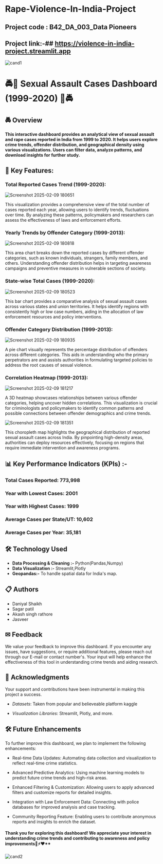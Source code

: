 # Rape-Violence-In-India-Project

## Project code : B42_DA_003_Data Pioneers ##
## Project link:-## https://violence-in-india-project.streamlit.app

![cand1](https://github.com/user-attachments/assets/6a48bb05-4a44-482e-9ca4-d65001838aaf)

# 🚔🔴 Sexual Assault Cases Dashboard (1999-2020) 🔴🚔


## 🚔 Overview
**This interactive dashboard provides an analytical view of sexual assault and rape cases reported in India from 1999 to 2020. It helps users explore crime trends, offender distribution, and geographical density using various visualizations. Users can filter data, analyze patterns, and download insights for further study.**


## 📌 Key Features: 
### Total Reported Cases Trend (1999-2020):
![Screenshot 2025-02-09 180651](https://github.com/user-attachments/assets/7c7aad1a-26d1-45cd-a826-0c9592a1f10a)



 This visualization provides a comprehensive view of the total number of cases reported each year, allowing users to identify trends, fluctuations over time. By analyzing these patterns, policymakers and researchers can assess the effectiveness of laws and enforcement efforts.

### Yearly Trends by Offender Category (1999-2013): 
![Screenshot 2025-02-09 180818](https://github.com/user-attachments/assets/80cc99d7-a935-4e70-bdca-55a1cb98d667)



This area chart breaks down the reported cases by different offender categories, such as known individuals, strangers, family members, and others. Understanding offender distribution helps in targeting awareness campaigns and preventive measures in vulnerable sections of society.

### State-wise Total Cases (1999-2020): 
![Screenshot 2025-02-09 180523](https://github.com/user-attachments/assets/071e96f2-f8db-4880-866d-e663853593c7)



This bar chart provides a comparative analysis of sexual assault cases across various states and union territories. It helps identify regions with consistently high or low case numbers, aiding in the allocation of law enforcement resources and policy interventions.

### Offender Category Distribution (1999-2013):
![Screenshot 2025-02-09 180935](https://github.com/user-attachments/assets/81deab4e-404f-42d6-b228-d1a99164baf5)




 A pie chart visually represents the percentage distribution of offenders across different categories. This aids in understanding who the primary perpetrators are and assists authorities in formulating targeted policies to address the root causes of sexual violence.

### Correlation Heatmap (1999-2013): 
![Screenshot 2025-02-09 181217](https://github.com/user-attachments/assets/4f5f92c8-2fb2-432b-803f-d98450feef86)



A 3D heatmap showcases relationships between various offender categories, helping uncover hidden correlations. This visualization is crucial for criminologists and policymakers to identify common patterns and possible connections between offender demographics and crime trends.

![Screenshot 2025-02-09 181351](https://github.com/user-attachments/assets/ba8f8ff4-77b9-4a73-9e0e-0a2f72b1a6c4)



This choropleth map highlights the geographical distribution of reported sexual assault cases across India. By pinpointing high-density areas, authorities can deploy resources effectively, focusing on regions that require immediate intervention and awareness programs.


## 📊 Key Performance Indicators (KPIs) :- 

### Total Cases Reported: 773,998

### Year with Lowest Cases: 2001

### Year with Highest Cases: 1999

### Average Cases per State/UT: 10,602

### Average Cases per Year: 35,181

## 🛠 Technology Used

- **Data Processing & Cleaning :-**  Python(Pandas,Numpy)
- **Data Visualization :-**  Streamlit,Plotly
- **Geopandas:-** To handle spatial data for India's map.


## 📋 Authors
- Daniyal Shaikh
- Sagar patil
- Akash singh rathore
- Jasveer


## ✉ Feedback
We value your feedback to improve this dashboard. 
If you encounter any issues, have suggestions, or require additional features, please reach out through our E-mail or contact number's. Your input will help enhance the effectiveness of this tool in understanding crime trends and aiding research.


## 🤝 Acknowledgments
Your support and contributions have been instrumental in making this project a success.

- *Datasets*: Taken from popular and believeable platform kaggle

- *Visualization Libraries*: Streamlit, Plotly, and more.


## 🛠 Future Enhancements
To further improve this dashboard, we plan to implement the following enhancements:

- Real-time Data Updates: Automating data collection and visualization to reflect real-time crime statistics.

- Advanced Predictive Analytics: Using machine learning models to predict future crime trends and high-risk areas.

- Enhanced Filtering & Customization: Allowing users to apply advanced filters and customize reports for detailed insights.

- Integration with Law Enforcement Data: Connecting with police databases for improved analysis and case tracking.

- Community Reporting Feature: Enabling users to contribute anonymous reports and insights to enrich the dataset.

#### Thank you for exploring this dashboard! We appreciate your interest in understanding crime trends and contributing to awareness and policy improvements🚗⚡❤**

![cand2](https://github.com/user-attachments/assets/30f2e578-6811-4f6a-a63c-0c577963eafb)
